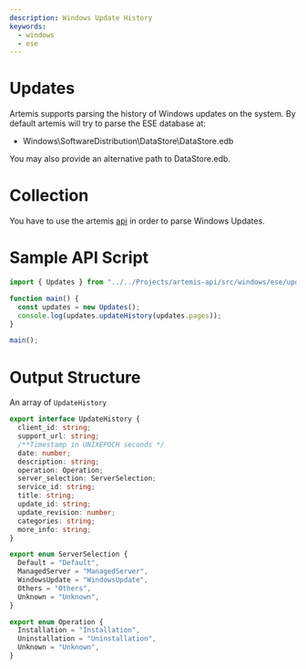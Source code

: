 ```yaml
---
description: Windows Update History
keywords:
  - windows
  - ese
---
```


# Updates

Artemis supports parsing the history of Windows updates on the system. By
default artemis will try to parse the ESE database at:

- Windows\SoftwareDistribution\DataStore\DataStore.edb

You may also provide an alternative path to DataStore.edb.

# Collection

You have to use the artemis [api](../../API/overview.md) in order to parse
Windows Updates.

# Sample API Script

```typescript
import { Updates } from "../../Projects/artemis-api/src/windows/ese/updates.ts";

function main() {
  const updates = new Updates();
  console.log(updates.updateHistory(updates.pages));
}

main();

```

# Output Structure

An array of `UpdateHistory`

```typescript
export interface UpdateHistory {
  client_id: string;
  support_url: string;
  /**Timestamp in UNIXEPOCH seconds */
  date: number;
  description: string;
  operation: Operation;
  server_selection: ServerSelection;
  service_id: string;
  title: string;
  update_id: string;
  update_revision: number;
  categories: string;
  more_info: string;
}

export enum ServerSelection {
  Default = "Default",
  ManagedServer = "ManagedServer",
  WindowsUpdate = "WindowsUpdate",
  Others = "Others",
  Unknown = "Unknown",
}

export enum Operation {
  Installation = "Installation",
  Uninstallation = "Uninstallation",
  Unknown = "Unknown",
}
```
